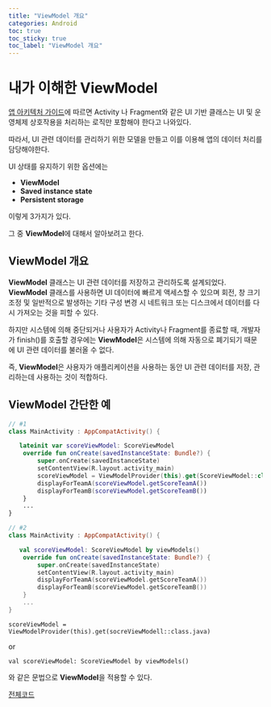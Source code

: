 ```yaml
---
title: "ViewModel 개요"
categories: Android
toc: true
toc_sticky: true
toc_label: "ViewModel 개요"
---
```


# 내가 이해한 ViewModel

[앱 아키텍처 가이드](https://developer.android.com/jetpack/docs/guide)에 따르면 Activity 나 Fragment와 같은 UI 기반 클래스는 UI 및 운영체제 상호작용을 처리하는 로직만 포함해야 한다고 나와있다. 

따라서, UI 관련 데이터를 관리하기 위한 모델을 만들고 이를 이용해 앱의 데이터 처리를 담당해야한다.

UI 상태를 유지하기 위한 옵션에는 

- **ViewModel**
- **Saved instance state**
- **Persistent storage** 

이렇게 3가지가 있다.

그 중 **ViewModel**에 대해서 알아보려고 한다.

## ViewModel 개요

**ViewModel** 클래스는 UI 관련 데이터를 저장하고 관리하도록 설계되었다. **ViewModel** 클래스를 사용하면  UI 데이터에 빠르게 액세스할 수 있으며 회전, 창 크기 조정 및 일반적으로 발생하는 기타 구성 변경 시 네트워크 또는 디스크에서 데이터를 다시 가져오는 것을 피할 수 있다. 

하지만 시스템에 의해 중단되거나 사용자가 Activity나 Fragment를 종료할 때, 개발자가 finish()를 호출할 경우에는 **ViewModel**은 시스템에 의해 자동으로 폐기되기 때문에 UI 관련 데이터를 불러올 수 없다.

즉, **ViewModel**은 사용자가 애플리케이션을 사용하는 동안 UI 관련 데이터를 저장, 관리하는데 사용하는 것이 적합하다.





## ViewModel 간단한 예

```kotlin
// #1
class MainActivity : AppCompatActivity() {

   lateinit var scoreViewModel: ScoreViewModel
    override fun onCreate(savedInstanceState: Bundle?) {
        super.onCreate(savedInstanceState)
        setContentView(R.layout.activity_main)
        scoreViewModel = ViewModelProvider(this).get(ScoreViewModel::class.java)
        displayForTeamA(scoreViewModel.getScoreTeamA())
        displayForTeamB(scoreViewModel.getScoreTeamB())
    }
	...
}

// #2
class MainActivity : AppCompatActivity() {

   val scoreViewModel: ScoreViewModel by viewModels()
    override fun onCreate(savedInstanceState: Bundle?) {
        super.onCreate(savedInstanceState)
        setContentView(R.layout.activity_main)
        displayForTeamA(scoreViewModel.getScoreTeamA())
        displayForTeamB(scoreViewModel.getScoreTeamB())
    }
    ...
}

```

`scoreViewModel = ViewModelProvider(this).get(socreViewModell::class.java)`

or

`val scoreViewModel: ScoreViewModel by viewModels()`

와 같은 문법으로 **ViewModel**을 적용할 수 있다.

[전체코드](https://github.com/Simjiyong/ViewmodelSampleApp)

